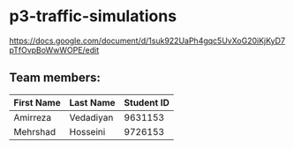 # p3-traffic-simulations

https://docs.google.com/document/d/1suk922UaPh4gqc5UvXoG20iKjKyD7pTfOvpBoWwWOPE/edit

## Team members:
|First Name|Last Name|Student ID|
|---|---|---|
|Amirreza|Vedadiyan|9631153|
|Mehrshad|Hosseini|9726153|
